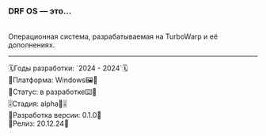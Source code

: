 <h3>DRF OS — это...</h3><br>
Операционная система, разрабатываемая на TurboWarp и еë дополнениях. 
<hr>
🗓Годы разработки: `2024 - 2024`🗓<br>
🧱Платформа: Windows🖼🧱<br>
📱Статус: в разработке⌨️📱<br>
🎚Стадия: alpha💾🎚<br>
🧰Разработка  версии: 0.1.0🧰<br>
📲Релиз: 20.12.24📲
